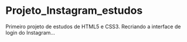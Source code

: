 # Projeto_Instagram_estudos
Primeiro projeto de estudos de HTML5 e CSS3.
Recriando a interface de login do Instagram...
